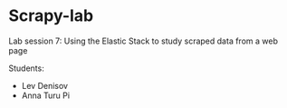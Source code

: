 # Scrapy-lab

Lab session 7: Using the Elastic Stack to study scraped data from a web page

Students:
* Lev Denisov
* Anna Turu Pi
